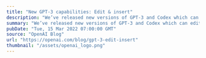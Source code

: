 ```yaml
---
title: "New GPT-3 capabilities: Edit & insert"
description: "We’ve released new versions of GPT-3 and Codex which can edit or insert content into existing text, rather than just completing existing text."
summary: "We’ve released new versions of GPT-3 and Codex which can edit or insert content into existing text, rather than just completing existing text."
pubDate: "Tue, 15 Mar 2022 07:00:00 GMT"
source: "OpenAI Blog"
url: "https://openai.com/blog/gpt-3-edit-insert"
thumbnail: "/assets/openai_logo.png"
---
```


